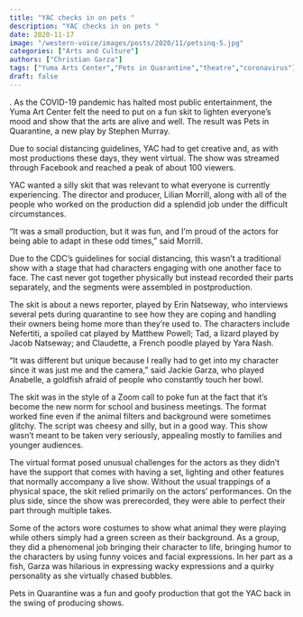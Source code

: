 ```yaml
---
title: "YAC checks in on pets "
description: "YAC checks in on pets "
date: 2020-11-17
image: "/western-voice/images/posts/2020/11/petsinq-5.jpg"
categories: ["Arts and Culture"]
authors: ["Christian Garza"]
tags: ["Yuma Arts Center","Pets in Quarantine","theatre","coronavirus"]
draft: false
---
```

. As the COVID-19 pandemic has halted most public entertainment, the Yuma Art Center felt the need to put on a fun skit to lighten everyone’s mood and show that the arts are alive and well. The result was Pets in Quarantine, a new play by Stephen Murray.

Due to social distancing guidelines, YAC had to get creative and, as with most productions these days, they went virtual. The show was streamed through Facebook and reached a peak of about 100 viewers.

YAC wanted a silly skit that was relevant to what everyone is currently experiencing. The director and producer, Lilian Morrill, along with all of the people who worked on the production did a splendid job under the difficult circumstances.

“It was a small production, but it was fun, and I’m proud of the actors for being able to adapt in these odd times,” said Morrill.

Due to the CDC’s guidelines for social distancing, this wasn’t a traditional show with a stage that had characters engaging with one another face to face. The cast never got together physically but instead recorded their parts separately, and the segments were assembled in postproduction.

The skit is about a news reporter, played by Erin Natseway, who interviews several pets during quarantine to see how they are coping and handling their owners being home more than they’re used to. The characters include Nefertiti, a spoiled cat played by Matthew Powell; Tad, a lizard played by Jacob Natseway; and Claudette, a French poodle played by Yara Nash.

“It was different but unique because I really had to get into my character since it was just me and the camera,” said Jackie Garza, who played Anabelle, a goldfish afraid of people who constantly touch her bowl.

The skit was in the style of a Zoom call to poke fun at the fact that it’s become the new norm for school and business meetings. The format worked fine even if the animal filters and background were sometimes glitchy. The script was cheesy and silly, but in a good way. This show wasn’t meant to be taken very seriously, appealing mostly to families and younger audiences.

The virtual format posed unusual challenges for the actors as they didn’t have the support that comes with having a set, lighting and other features that normally accompany a live show. Without the usual trappings of a physical space, the skit relied primarily on the actors’ performances. On the plus side, since the show was prerecorded, they were able to perfect their part through multiple takes.

Some of the actors wore costumes to show what animal they were playing while others simply had a green screen as their background. As a group, they did a phenomenal job bringing their character to life, bringing humor to the characters by using funny voices and facial expressions. In her part as a fish, Garza was hilarious in expressing wacky expressions and a quirky personality as she virtually chased bubbles.

Pets in Quarantine was a fun and goofy production that got the YAC back in the swing of producing shows.
